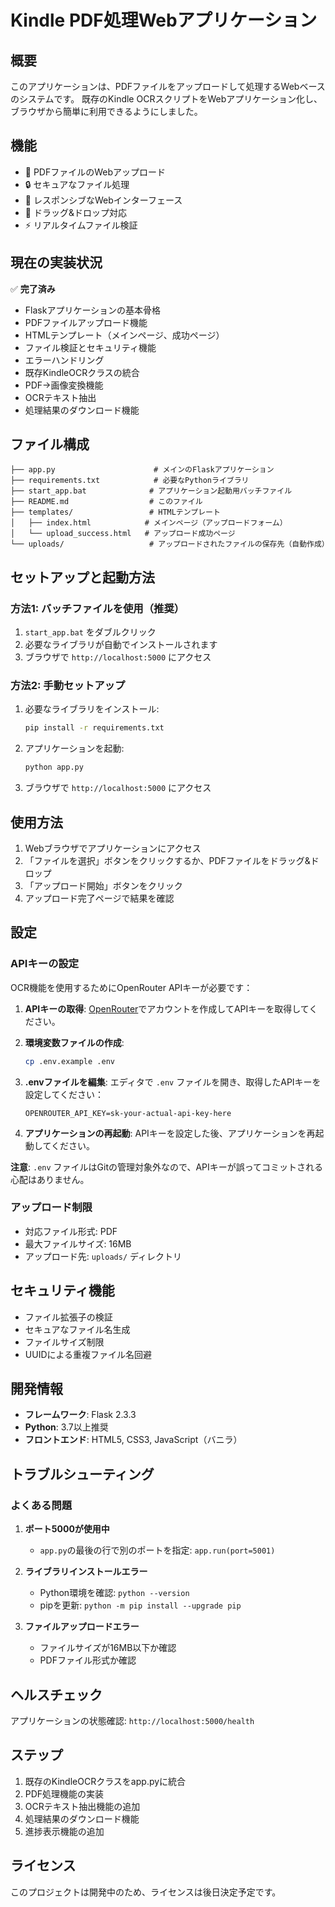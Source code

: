 # Kindle PDF処理Webアプリケーション

## 概要
このアプリケーションは、PDFファイルをアップロードして処理するWebベースのシステムです。
既存のKindle OCRスクリプトをWebアプリケーション化し、ブラウザから簡単に利用できるようにしました。

## 機能
- 📄 PDFファイルのWebアップロード
- 🔒 セキュアなファイル処理
- 📱 レスポンシブなWebインターフェース
- 🎯 ドラッグ&ドロップ対応
- ⚡ リアルタイムファイル検証

## 現在の実装状況
✅ **完了済み**
- Flaskアプリケーションの基本骨格
- PDFファイルアップロード機能
- HTMLテンプレート（メインページ、成功ページ）
- ファイル検証とセキュリティ機能
- エラーハンドリング
- 既存KindleOCRクラスの統合
- PDF→画像変換機能
- OCRテキスト抽出
- 処理結果のダウンロード機能

## ファイル構成
```
├── app.py                      # メインのFlaskアプリケーション
├── requirements.txt            # 必要なPythonライブラリ
├── start_app.bat              # アプリケーション起動用バッチファイル
├── README.md                  # このファイル
├── templates/                 # HTMLテンプレート
│   ├── index.html            # メインページ（アップロードフォーム）
│   └── upload_success.html   # アップロード成功ページ
└── uploads/                   # アップロードされたファイルの保存先（自動作成）
```

## セットアップと起動方法

### 方法1: バッチファイルを使用（推奨）
1. `start_app.bat` をダブルクリック
2. 必要なライブラリが自動でインストールされます
3. ブラウザで `http://localhost:5000` にアクセス

### 方法2: 手動セットアップ
1. 必要なライブラリをインストール:
   ```bash
   pip install -r requirements.txt
   ```

2. アプリケーションを起動:
   ```bash
   python app.py
   ```

3. ブラウザで `http://localhost:5000` にアクセス

## 使用方法
1. Webブラウザでアプリケーションにアクセス
2. 「ファイルを選択」ボタンをクリックするか、PDFファイルをドラッグ&ドロップ
3. 「アップロード開始」ボタンをクリック
4. アップロード完了ページで結果を確認

## 設定
### APIキーの設定
OCR機能を使用するためにOpenRouter APIキーが必要です：

1. **APIキーの取得**: [OpenRouter](https://openrouter.ai/)でアカウントを作成してAPIキーを取得してください。

2. **環境変数ファイルの作成**:
   ```bash
   cp .env.example .env
   ```

3. **.envファイルを編集**:
   エディタで `.env` ファイルを開き、取得したAPIキーを設定してください：
   ```
   OPENROUTER_API_KEY=sk-your-actual-api-key-here
   ```

4. **アプリケーションの再起動**:
   APIキーを設定した後、アプリケーションを再起動してください。

**注意**: `.env` ファイルはGitの管理対象外なので、APIキーが誤ってコミットされる心配はありません。

### アップロード制限
- 対応ファイル形式: PDF
- 最大ファイルサイズ: 16MB
- アップロード先: `uploads/` ディレクトリ

## セキュリティ機能
- ファイル拡張子の検証
- セキュアなファイル名生成
- ファイルサイズ制限
- UUIDによる重複ファイル名回避

## 開発情報
- **フレームワーク**: Flask 2.3.3
- **Python**: 3.7以上推奨
- **フロントエンド**: HTML5, CSS3, JavaScript（バニラ）

## トラブルシューティング
### よくある問題
1. **ポート5000が使用中**
   - `app.py`の最後の行で別のポートを指定: `app.run(port=5001)`

2. **ライブラリインストールエラー**
   - Python環境を確認: `python --version`
   - pipを更新: `python -m pip install --upgrade pip`

3. **ファイルアップロードエラー**
   - ファイルサイズが16MB以下か確認
   - PDFファイル形式か確認

## ヘルスチェック
アプリケーションの状態確認: `http://localhost:5000/health`

## ステップ
1. 既存のKindleOCRクラスをapp.pyに統合
2. PDF処理機能の実装
3. OCRテキスト抽出機能の追加
4. 処理結果のダウンロード機能
5. 進捗表示機能の追加

## ライセンス
このプロジェクトは開発中のため、ライセンスは後日決定予定です。
